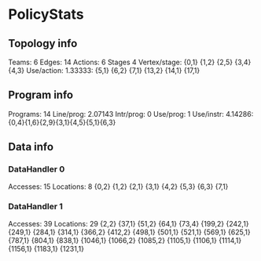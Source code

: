 # PolicyStats
## Topology info
Teams:		6
Edges:		14
Actions:	6
Stages		4
Vertex/stage:	{0,1} {1,2} {2,5} {3,4} {4,3} 
Use/action:	1.33333: {5,1} {6,2} {7,1} {13,2} {14,1} {17,1} 

## Program info
Programs:	14
Line/prog:	2.07143
Intr/prog:	0
Use/prog:	1
Use/instr:	4.14286: {0,4}{1,6}{2,9}{3,1}{4,5}{5,1}{6,3}

## Data info

### DataHandler 0
Accesses:	15
Locations:	8
{0,2} {1,2} {2,1} {3,1} {4,2} {5,3} {6,3} {7,1} 

### DataHandler 1
Accesses:	39
Locations:	29
{2,2} {37,1} {51,2} {64,1} {73,4} {199,2} {242,1} {249,1} {284,1} {314,1} {366,2} {412,2} {498,1} {501,1} {521,1} {569,1} {625,1} {787,1} {804,1} {838,1} {1046,1} {1066,2} {1085,2} {1105,1} {1106,1} {1114,1} {1156,1} {1183,1} {1231,1} 